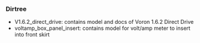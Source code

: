 ### Dirtree

- V1.6.2_direct_drive: contains model and docs of Voron 1.6.2 Direct Drive
- voltamp_box_panel_insert: contains model for volt/amp meter to insert into front skirt
